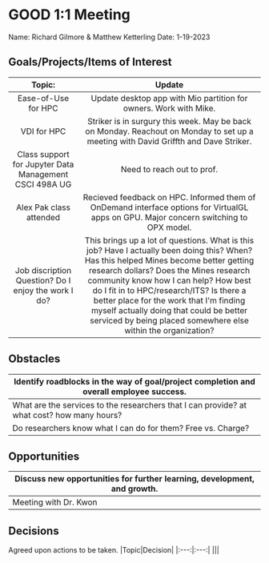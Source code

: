 # GOOD 1:1 Meeting 
Name: Richard Gilmore & Matthew Ketterling
Date: 1-19-2023
## Goals/Projects/Items of Interest 
|Topic:|Update|
|:---:|:---:|
|Ease-of-Use for HPC| Update desktop app with Mio partition for owners. Work with Mike.|
|VDI for HPC| Striker is in surgury this week. May be back on Monday. Reachout on Monday to set up a meeting with David Griffth and Dave Striker.
|Class support for Jupyter Data Management CSCI 498A UG| Need to reach out to prof.
|Alex Pak class attended| Recieved feedback on HPC. Informed them of OnDemand interface options for VirtualGL apps on GPU. Major concern switching to OPX model.
|Job discription Question? Do I enjoy the work I do?| This brings up a lot of questions. What is this job? Have I actually been doing this? When? Has this helped Mines become better getting research dollars? Does the Mines research community know how I can help? How best do I fit in to HPC/research/ITS? Is there a better place for the work that I'm finding myself actually doing that could be better serviced by being placed somewhere else within the organization? 


## Obstacles
|Identify roadblocks in the way of goal/project completion and overall employee success.|
|---|
|What are the services to the researchers that I can provide? at what cost? how many hours?
|Do researchers know what I can do for them? Free vs. Charge?|

## Opportunities 
|Discuss new opportunities for further learning, development, and growth.|
|---|
|Meeting with Dr. Kwon|Set meeting for Friday do discuss HPC offerings.

## Decisions
Agreed upon actions to be taken.
|Topic|Decision|
|:---:|:---:|
|||

